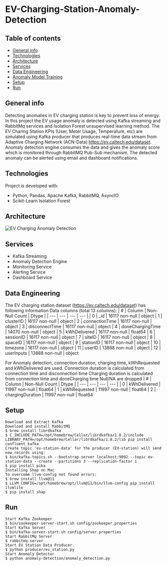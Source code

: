# EV-Charging-Station-Anomaly-Detection

## Table of contents
* [General info](#general-info)
* [Technologies](#technologies)
* [Architecture](#architecture)
* [Services](#services)
* [Data Engineering](#data-engineering)
* [Anomaly Model Training](#anomaly-model-training)
* [Setup](#setup)
* [Run](#run)

## General info
Detecting anomalies in EV charging station is key to prevent loss of energy. In this project the EV usage anomaly is detected using Kafka streaming and RabbitMq services and Isolation Forest unsupervised learning method. The EV Charing Station KPIs (User, Meter Usage, Temperature, etc) are simulated using Kafka producer that produces real-time data stream from Adaptive Charging Network (ACN-Data) https://ev.caltech.edu/dataset. 
Anomaly detection engine consumes the data and gives the anomaly score which is monitored through RabbitMQ Pub-Sub mechanism. 
The detected anomaly can be alerted using email and dashboard notifications.
	
## Technologies
Project is developed with:
* Python, Pandas, Apache Kafka, RabbitMQ, AsyncIO
* Scikit-Learn Isolation Forest

## Architecture

![EV Charging Anomaly Detection](https://user-images.githubusercontent.com/16436690/151078560-3aee3e0c-7772-4743-a818-f996b5c985a6.png)


## Services
* Kafka Streaming 
* Anomaly Detection Engine
* Monitoring Service
* Alerting Service
* Dashboard Service

## Data Engineering
The EV charging station dataset (https://ev.caltech.edu/dataset) has following information
Data columns (total 13 columns):
| # |  Column  |  Non-Null Count | Dtype |
| --- |  --- |  --- |  --- | 
| 0  | _id               | 16117 non-null | object 
| 1  | clusterID         | 16117 non-null | object 
| 2  | connectionTime    | 16117 non-null | object 
| 3  | disconnectTime    | 16117 non-null | object 
| 4  | doneChargingTime  | 14070 non-null | object 
| 5  | kWhDelivered      | 16117 non-null | float64
| 6  | sessionID         | 16117 non-null | object 
| 7  | siteID            | 16117 non-null | object 
| 8  | spaceID           | 16117 non-null | object 
| 9  | stationID         | 16117 non-null | object 
| 10 | timezone          | 16117 non-null | object 
| 11 | userID            | 13888 non-null | object 
| 12 | userInputs        | 13888 non-null | object 

For Anomaly detection, connection duration, charging time, kWhRequested and kWhDelivered are used.
Connection duration is calculated from connection time and disconnection time 
Charging duration is calculated from connection time and doneCharging time
Null/NA are dropped
| # |  Column  |  Non-Null Count | Dtype |
| --- |  --- |  --- |  --- | 
| 0 |  kWhDelivered       | 11997 non-null | float64
| 1 |  kWhRequested       | 11997 non-null | float64
| 2 |  chargingDuration   | 11997 non-null | float64

## Setup

```
Download and Extract Kafka
Download and install RabbitMQ
$ brew install librdkafka
$ C_INCLUDE_PATH=/opt/homebrew/Cellar/librdkafka/1.8.2/include LIBRARY_PATH=/opt/homebrew/Cellar/librdkafka/1.8.2/lib pip install confluent_kafka
Create topic 'ev-station-data' for the producer (EV-station) will send new records using:
$ bin/kafka-topics.sh --bootstrap-server localhost:9092 --topic ev-station-data --create --partitions 3 --replication-factor 1
$ pip install pika
Installing Shap on Mac
To overcome llvm-config not found errors:
$ brew install llvm@11
$ LLVM_CONFIG=/opt/homebrew/opt/llvm@11/bin/llvm-config pip install llvmlite
$ pip install shap
```

## Run

```
Start Kafka Zookeeper
$ bin/zookeeper-server-start.sh config/zookeeper.properties
Start Kafka Server
$ bin/kafka-server-start.sh config/server.properties
Start RabbitMq Server
$ rabbitmq-server
Start EV Station Data Producer
$ python producer/ev_station.py
Start Anomaly Detector
$ python anomaly-detection/anomaly_detection.py
```
